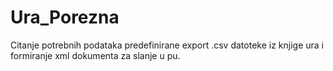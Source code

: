 # Ura_Porezna

Citanje potrebnih podataka predefinirane export .csv datoteke iz knjige  ura i formiranje xml dokumenta za slanje u pu.
